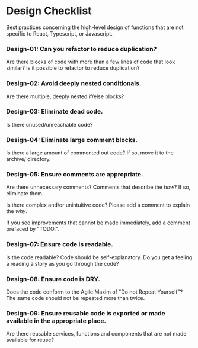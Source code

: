 # Design Checklist

Best practices concerning the high-level design of functions that are not specific to React, Typescript, or Javascript.

### Design-01: Can you refactor to reduce duplication?

Are there blocks of code with more than a few lines of code that look similar? Is it possible to refactor to reduce duplication?

### Design-02: Avoid deeply nested conditionals.

Are there multiple, deeply nested if/else blocks?

### Design-03: Eliminate dead code.

Is there unused/unreachable code?

### Design-04: Eliminate large comment blocks.

Is there a large amount of commented out code? If so, move it to the archive/ directory.

### Design-05: Ensure comments are appropriate.

Are there unnecessary comments? Comments that describe the _how_? If so, eliminate them.

Is there complex and/or unintuitive code? Please add a comment to explain the _why_.

If you see improvements that cannot be made immediately, add a comment prefaced by "TODO:".

### Design-07: Ensure code is readable.

Is the code readable? Code should be self-explanatory. Do you get a feeling a reading a story as you go through the code?

### Design-08: Ensure code is DRY.

Does the code conform to the Agile Maxim of "Do not Repeat Yourself"? The same code should not be repeated more than twice.

### Design-09: Ensure reusable code is exported or made available in the appropriate place.

Are there reusable services, functions and components that are not made available for reuse?

